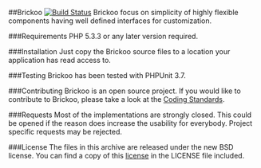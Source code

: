 
##Brickoo [![Build Status](https://secure.travis-ci.org/brickoo/brickoo.png?branch=master)](http://travis-ci.org/brickoo/brickoo)
Brickoo focus on simplicity of highly flexible components having well defined interfaces for customization.

###Requirements
PHP 5.3.3 or any later version required.


###Installation
Just copy the Brickoo source files to a location your application has read access to.


###Testing
Brickoo has been tested with PHPUnit 3.7.


###Contributing
Brickoo is an open source project. If you would like to contribute to Brickoo, please take a look at the
[Coding Standards](http://brickoo.com/#coding_standards).


###Requests
Most of the implementations are strongly closed. This could be opened if the reason does increase the usability for everybody. Project specific requests may be rejected.


###License
The files in this archive are released under the new BSD license.
You can find a copy of this [license](http://brickoo.com/#license) in the LICENSE file included.
